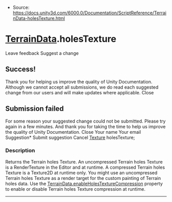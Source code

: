 * Source: https://docs.unity3d.com/6000.0/Documentation/ScriptReference/TerrainData-holesTexture.html

#  [TerrainData](https://docs.unity3d.com/6000.0/Documentation/ScriptReference/TerrainData.html).holesTexture
Leave feedback
Suggest a change
## Success!
Thank you for helping us improve the quality of Unity Documentation. Although we cannot accept all submissions, we do read each suggested change from our users and will make updates where applicable.
Close
## Submission failed
For some reason your suggested change could not be submitted. Please <a>try again</a> in a few minutes. And thank you for taking the time to help us improve the quality of Unity Documentation.
Close
Your name Your email Suggestion* Submit suggestion
Cancel
[Texture](https://docs.unity3d.com/6000.0/Documentation/ScriptReference/Texture.html) holesTexture; 
### Description
Returns the Terrain holes Texture.
An uncompressed Terrain holes Texture is a RenderTexture in the Editor and at runtime. A compressed Terrain holes Texture is a Texture2D at runtime only. You might use an uncompressed Terrain holes Texture as a render target for the custom painting of Terrain holes data. Use the [TerrainData.enableHolesTextureCompression](https://docs.unity3d.com/6000.0/Documentation/ScriptReference/TerrainData-enableHolesTextureCompression.html) property to enable or disable Terrain holes Texture compression at runtime.
* * *
